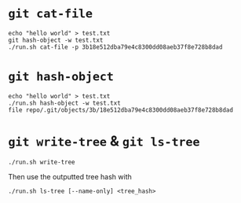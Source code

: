# `git cat-file`

```
echo "hello world" > test.txt
git hash-object -w test.txt
./run.sh cat-file -p 3b18e512dba79e4c8300dd08aeb37f8e728b8dad
```

# `git hash-object`

```
echo "hello world" > test.txt
./run.sh hash-object -w test.txt
file repo/.git/objects/3b/18e512dba79e4c8300dd08aeb37f8e728b8dad
```

# `git write-tree` & `git ls-tree`

```
./run.sh write-tree
```

Then use the outputted tree hash with

```
./run.sh ls-tree [--name-only] <tree_hash>
```
